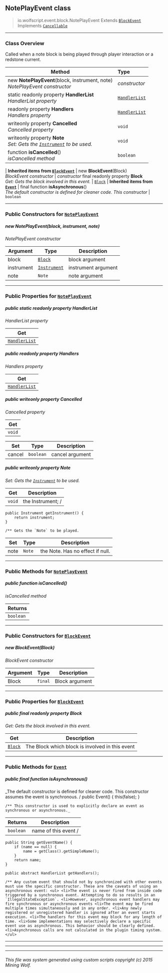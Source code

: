 ## NotePlayEvent __class__

>io.wolfscript.event.block.NotePlayEvent
>Extends [`BlockEvent`](BlockEvent.md)
>Implements [`Cancellable`](..\Cancellable.md)

---

### Class Overview

Called when a note block is being played through player interaction or a redstone current.

Method | Type   
--- | :--- 
new __NotePlayEvent__(block, instrument, note) <br> _NotePlayEvent constructor_ | _constructor_
static readonly property __HandlerList__ <br> _HandlerList property_ | [`HandlerList`](..\HandlerList.md)
 readonly property __Handlers__ <br> _Handlers property_ | [`HandlerList`](..\HandlerList.md)
 writeonly property __Cancelled__ <br> _Cancelled property_ | `void`
 writeonly property __Note__ <br> _Set: Gets the [`Instrument`](..\..\Instrument.md) to be used._ | `void`
 function __isCancelled__() <br> _isCancelled method_ | `boolean`
 |
__Inherited items from [`BlockEvent`](BlockEvent.md)__ |
new __BlockEvent__(Block) <br> _BlockEvent constructor_ | _constructor_
final readonly property __Block__ <br> _Get: Gets the block involved in this event._ | [`Block`](..\..\block\Block.md)
 |
__Inherited items from [`Event`](..\Event.md)__ |
final function __isAsynchronous__() <br> _The default constructor is defined for cleaner code. This constructor_ | `boolean`







---

### Public Constructors for [`NotePlayEvent`](NotePlayEvent.md)

##### <a id='noteplayevent'></a>new __NotePlayEvent__(block, instrument, note) 

_NotePlayEvent constructor_

Argument | Type | Description  
--- | --- | --- 
block | [`Block`](..\..\block\Block.md) | block argument
instrument | [`Instrument`](..\..\Instrument.md) | instrument argument
note | `Note` | note argument

---

### Public Properties for [`NotePlayEvent`](NotePlayEvent.md)

##### <a id='handlerlist'></a>public static readonly property __HandlerList__

_HandlerList property_

Get | 
--- | 
[`HandlerList`](..\HandlerList.md) |



##### <a id='handlers'></a>public  readonly property __Handlers__

_Handlers property_

Get | 
--- | 
[`HandlerList`](..\HandlerList.md) |



##### <a id='cancelled'></a>public  writeonly property __Cancelled__

_Cancelled property_

Get | 
--- | 
`void` |

Set | Type | Description  
--- | --- | --- 
cancel | `boolean` | cancel argument


##### <a id='note'></a>public  writeonly property __Note__

_Set: Gets the [`Instrument`](..\..\Instrument.md) to be used._

Get | Description
--- | --- 
`void` | the Instrument; /
    public Instrument getInstrument() {
        return instrument;
    }

    /** Gets the `Note` to be played.

Set | Type | Description  
--- | --- | --- 
note | `Note` | the Note. Has no effect if null.


---

### Public Methods for [`NotePlayEvent`](NotePlayEvent.md)

##### <a id='iscancelled'></a>public  function __isCancelled__()

_isCancelled method_

Returns | 
--- | 
`boolean` |


---
### Public Constructors for [`BlockEvent`](BlockEvent.md)

##### <a id='blockevent'></a>new __BlockEvent__(Block) 

_BlockEvent constructor_

Argument | Type | Description  
--- | --- | --- 
Block | `final` | Block argument

---

### Public Properties for [`BlockEvent`](BlockEvent.md)

##### <a id='block'></a>public final readonly property __Block__

_Get: Gets the block involved in this event._

Get | Description
--- | --- 
[`Block`](..\..\block\Block.md) | The Block which block is involved in this event



---

### Public Methods for [`Event`](..\Event.md)

##### <a id='isasynchronous'></a>public final function __isAsynchronous__()

_The default constructor is defined for cleaner code. This constructor assumes the event is synchronous. /
    public Event() {
        this(false);
    }

    /** This constructor is used to explicitly declare an event as synchronous or asynchronous._

Returns | Description
--- | --- 
`boolean` | name of this event /
    public String getEventName() {
        if (name == null) {
            name = getClass().getSimpleName();
        }
        return name;
    }

    public abstract HandlerList getHandlers();

    /** Any custom event that should not by synchronized with other events must use the specific constructor. These are the caveats of using an asynchronous event: <ul> <li>The event is never fired from inside code triggered by a synchronous event. Attempting to do so results in an `IllegalStateException`. <li>However, asynchronous event handlers may fire synchronous or asynchronous events <li>The event may be fired multiple times simultaneously and in any order. <li>Any newly registered or unregistered handler is ignored after an event starts execution. <li>The handlers for this event may block for any length of time. <li>Some implementations may selectively declare a specific event use as asynchronous. This behavior should be clearly defined. <li>Asynchronous calls are not calculated in the plugin timing system. </ul>


---


---


---


###### This file was system generated using custom scripts copyright (c) 2015 Mining Wolf.
	

